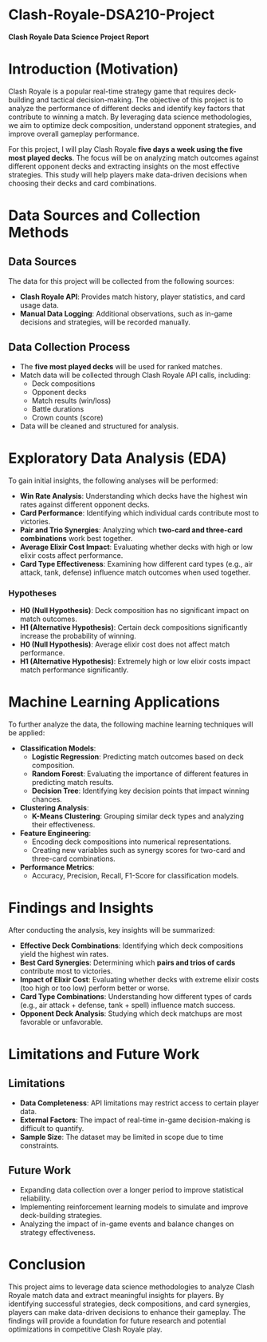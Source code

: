 # Clash-Royale-DSA210-Project
**Clash Royale Data Science Project Report**

# **Introduction (Motivation)**
Clash Royale is a popular real-time strategy game that requires deck-building and tactical decision-making. The objective of this project is to analyze the performance of different decks and identify key factors that contribute to winning a match. By leveraging data science methodologies, we aim to optimize deck composition, understand opponent strategies, and improve overall gameplay performance.

For this project, I will play Clash Royale **five days a week using the five most played decks**. The focus will be on analyzing match outcomes against different opponent decks and extracting insights on the most effective strategies. This study will help players make data-driven decisions when choosing their decks and card combinations.

# **Data Sources and Collection Methods**
## **Data Sources**
The data for this project will be collected from the following sources:
- **Clash Royale API**: Provides match history, player statistics, and card usage data.
- **Manual Data Logging**: Additional observations, such as in-game decisions and strategies, will be recorded manually.

## **Data Collection Process**
- The **five most played decks** will be used for ranked matches.
- Match data will be collected through Clash Royale API calls, including:
  - Deck compositions
  - Opponent decks
  - Match results (win/loss)
  - Battle durations
  - Crown counts (score)
- Data will be cleaned and structured for analysis.

# **Exploratory Data Analysis (EDA)**
To gain initial insights, the following analyses will be performed:
- **Win Rate Analysis**: Understanding which decks have the highest win rates against different opponent decks.
- **Card Performance**: Identifying which individual cards contribute most to victories.
- **Pair and Trio Synergies**: Analyzing which **two-card and three-card combinations** work best together.
- **Average Elixir Cost Impact**: Evaluating whether decks with high or low elixir costs affect performance.
- **Card Type Effectiveness**: Examining how different card types (e.g., air attack, tank, defense) influence match outcomes when used together.

### **Hypotheses**
- **H0 (Null Hypothesis)**: Deck composition has no significant impact on match outcomes.
- **H1 (Alternative Hypothesis)**: Certain deck compositions significantly increase the probability of winning.
- **H0 (Null Hypothesis)**: Average elixir cost does not affect match performance.
- **H1 (Alternative Hypothesis)**: Extremely high or low elixir costs impact match performance significantly.

# **Machine Learning Applications**
To further analyze the data, the following machine learning techniques will be applied:
- **Classification Models**: 
  - **Logistic Regression**: Predicting match outcomes based on deck composition.
  - **Random Forest**: Evaluating the importance of different features in predicting match results.
  - **Decision Tree**: Identifying key decision points that impact winning chances.
- **Clustering Analysis**:
  - **K-Means Clustering**: Grouping similar deck types and analyzing their effectiveness.
- **Feature Engineering**:
  - Encoding deck compositions into numerical representations.
  - Creating new variables such as synergy scores for two-card and three-card combinations.
- **Performance Metrics**:
  - Accuracy, Precision, Recall, F1-Score for classification models.

# **Findings and Insights**
After conducting the analysis, key insights will be summarized:
- **Effective Deck Combinations**: Identifying which deck compositions yield the highest win rates.
- **Best Card Synergies**: Determining which **pairs and trios of cards** contribute most to victories.
- **Impact of Elixir Cost**: Evaluating whether decks with extreme elixir costs (too high or too low) perform better or worse.
- **Card Type Combinations**: Understanding how different types of cards (e.g., air attack + defense, tank + spell) influence match success.
- **Opponent Deck Analysis**: Studying which deck matchups are most favorable or unfavorable.

# **Limitations and Future Work**
## **Limitations**
- **Data Completeness**: API limitations may restrict access to certain player data.
- **External Factors**: The impact of real-time in-game decision-making is difficult to quantify.
- **Sample Size**: The dataset may be limited in scope due to time constraints.

## **Future Work**
- Expanding data collection over a longer period to improve statistical reliability.
- Implementing reinforcement learning models to simulate and improve deck-building strategies.
- Analyzing the impact of in-game events and balance changes on strategy effectiveness.

# **Conclusion**
This project aims to leverage data science methodologies to analyze Clash Royale match data and extract meaningful insights for players. By identifying successful strategies, deck compositions, and card synergies, players can make data-driven decisions to enhance their gameplay. The findings will provide a foundation for future research and potential optimizations in competitive Clash Royale play.

